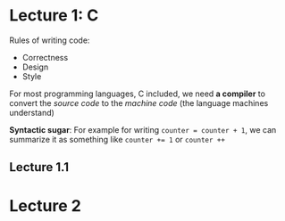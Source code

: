 
# Lecture 1: C 

Rules of writing code: 
- Correctness 
- Design
- Style

For most programming languages, C included, we need **a compiler** to convert the *source code* to the *machine code* (the language machines understand)

**Syntactic sugar**: 
For example for writing `counter = counter + 1`, we can summarize it as something like `counter += 1` or `counter ++`

## Lecture 1.1

# Lecture 2







